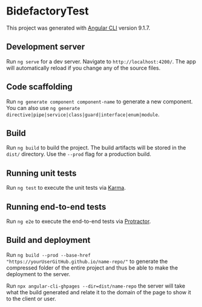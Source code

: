 # BidefactoryTest

This project was generated with [Angular CLI](https://github.com/angular/angular-cli) version 9.1.7.

## Development server

Run `ng serve` for a dev server. Navigate to `http://localhost:4200/`. The app will automatically reload if you change any of the source files.

## Code scaffolding

Run `ng generate component component-name` to generate a new component. You can also use `ng generate directive|pipe|service|class|guard|interface|enum|module`.

## Build

Run `ng build` to build the project. The build artifacts will be stored in the `dist/` directory. Use the `--prod` flag for a production build.

## Running unit tests

Run `ng test` to execute the unit tests via [Karma](https://karma-runner.github.io).

## Running end-to-end tests

Run `ng e2e` to execute the end-to-end tests via [Protractor](http://www.protractortest.org/).

## Build and deployment

Run `ng build --prod --base-href "https://yourUserGitHub.github.io/name-repo/"` to generate the compressed folder of the entire project and thus be able to make the deployment to the server.

Run `npx angular-cli-ghpages --dir=dist/name-repo` the server will take what the build generated and relate it to the domain of the page to show it to the client or user.






